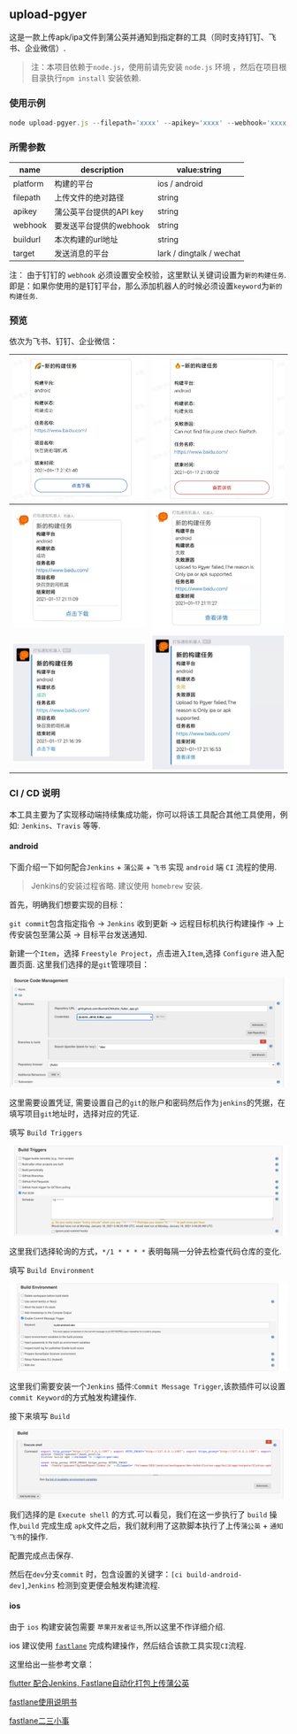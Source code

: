 ## upload-pgyer


这是一款上传apk/ipa文件到蒲公英并通知到指定群的工具（同时支持钉钉、飞书、企业微信）.

> 注：本项目依赖于`node.js`，使用前请先安装 `node.js` 环境 ，然后在项目根目录执行`npm install` 安装依赖.


### 使用示例
```js
node upload-pgyer.js --filepath='xxxx' --apikey='xxxx' --webhook='xxxx' --buildurl='https://www.baidu.com/' --platform='android' --target='lark'
```

### 所需参数
 name | description | value:string
 ---- | --- | ----
 platform |	构建的平台         |  ios / android
 filepath |	上传文件的绝对路径   |   string  
 apikey   |	蒲公英平台提供的API key	  |     string
 webhook  |	要发送平台提供的webhook	  |       string
 buildurl |本次构建的url地址 |  string
 target   |	发送消息的平台 | lark / dingtalk / wechat



注： 由于钉钉的 `webhook` 必须设置安全校验，这里默认关键词设置为`新的构建任务`.即是：如果你使用的是钉钉平台，那么添加机器人的时候必须设置`keyword`为`新的构建任务`.
 ### 预览
依次为飞书、钉钉、企业微信：

| ![](./screenshot/lark_success.jpg)  | ![](./screenshot/lark_failed.jpg) |
| :---------------------------------: | :---------------------------------: |
| ![](./screenshot/dingtalk_success.jpg)  | ![](./screenshot/dingtalk_failed.jpg) 
| ![](./screenshot/wechat_success.jpg) | ![](./screenshot/wechat_failed.jpg)                            


### CI / CD 说明

本工具主要为了实现移动端持续集成功能，你可以将该工具配合其他工具使用，例如: `Jenkins`、`Travis` 等等.
#### android

下面介绍一下如何配合`Jenkins` + `蒲公英` + `飞书` 实现 `android` 端 `CI` 流程的使用.

> Jenkins的安装过程省略. 建议使用 `homebrew` 安装.

首先，明确我们想要实现的目标：

`git commit`包含指定指令 -> `Jenkins` 收到更新 -> 远程目标机执行构建操作 -> 上传安装包至蒲公英 -> 目标平台发送通知.

新建一个`Item`，选择 `Freestyle Project`，点击进入`Item`,选择 `Configure` 进入配置页面.
这里我们选择的是`git`管理项目：

![](./screenshot/jenkins1.png)


这里需要设置凭证, 需要设置自己的`git`的账户和密码然后作为`jenkins`的凭据，在填写项目`git`地址时，选择对应的凭证.

填写 `Build Triggers`

![](./screenshot/jenkins2.png)

这里我们选择轮询的方式，`*/1 * * * *` 表明每隔一分钟去检查代码仓库的变化.

填写 `Build Environment`

![](./screenshot/jenkins3.png)

这里我们需要安装一个`Jenkins` 插件:`Commit Message Trigger`,该款插件可以设置`commit Keyword`的方式触发构建操作.

接下来填写 `Build`

![](./screenshot/jenkins4.png)

我们选择的是 `Execute shell` 的方式.可以看见，我们在这一步执行了 `build` 操作,`build` 完成生成 `apk`文件之后，我们就利用了这款脚本执行了上传`蒲公英` + `通知飞书`的操作.


配置完成点击保存.

然后在`dev`分支`commit` 时，包含设置的关键字：`[ci build-android-dev]`,`Jenkins` 检测到变更便会触发构建流程.


#### ios

由于 `ios` 构建安装包需要 `苹果开发者证书`,所以这里不作详细介绍.

ios 建议使用 [`fastlane`](https://github.com/fastlane/fastlane) 完成构建操作，然后结合该款工具实现`CI`流程.

这里给出一些参考文章：

[flutter 配合Jenkins, Fastlane自动化打包上传蒲公英](https://juejin.cn/post/6862942906576011272)

[fastlane使用说明书](https://juejin.cn/post/6844903880795684877)

[fastlane二三小事](https://juejin.cn/post/6844904114841714702)